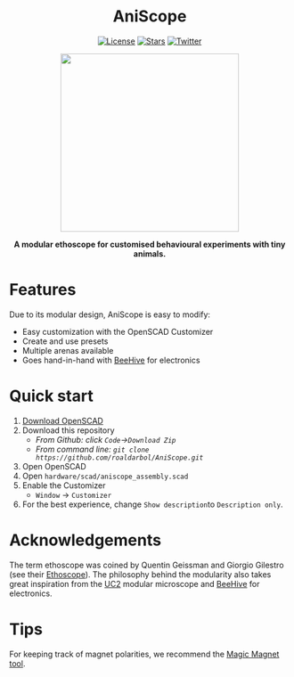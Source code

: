<h1 align="center">AniScope</h1>
<p align="center">
<a href="#"><img alt="License" src="https://img.shields.io/github/license/roaldarbol/aniscope?style=flat-square"></a>
<a href="#"><img alt="Stars" src="https://img.shields.io/github/stars/roaldarbol/aniscope?style=social"></a>
<a href="#"><img alt="Twitter" src="https://img.shields.io/twitter/follow/roaldarbol?style=social"></a>
</p>

<p align="center">
  <img width="320" height="320" src="https://github.com/roaldarbol/AniScope/assets/25629697/c0fa6622-6a11-4951-9549-e3fe1faef080">
</p>
<p align="center">
  <b>A modular ethoscope for customised behavioural experiments with tiny animals.</b><br>
</p>

# Features
Due to its modular design, AniScope is easy to modify:
- Easy customization with the OpenSCAD Customizer
- Create and use presets
- Multiple arenas available
- Goes hand-in-hand with [BeeHive](https://github.com/BeeHive-org/BeeHive) for electronics

# Quick start
1. [Download OpenSCAD](https://openscad.org/downloads.html)
2. Download this repository
    - *From Github: click `Code`->`Download Zip`*
    - *From command line: `git clone https://github.com/roaldarbol/AniScope.git`*
3. Open OpenSCAD
4. Open `hardware/scad/aniscope_assembly.scad`
5. Enable the Customizer
    - `Window` -> `Customizer`
6. For the best experience, change `Show description`to `Description only`. 

# Acknowledgements
The term ethoscope was coined by Quentin Geissman and Giorgio Gilestro (see their [Ethoscope](https://giorgiogilestro.notion.site/giorgiogilestro/Ethoscope-User-Manual-a9739373ae9f4840aa45b277f2f0e3a7)). The philosophy behind the modularity also takes great inspiration from the [UC2](https://github.com/openUC2/UC2-GIT) modular microscope and [BeeHive](https://github.com/BeeHive-org/BeeHive) for electronics.

# Tips
For keeping track of magnet polarities, we recommend the [Magic Magnet tool](https://www.printables.com/model/409283-the-magic-magnet-tool).
